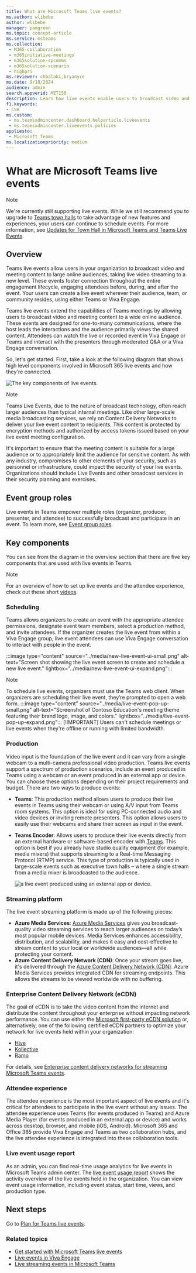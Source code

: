 ```yaml
---
title: What are Microsoft Teams live events?
ms.author: wlibebe
author: wlibebe
manager: pamgreen
ms.topic: concept-article
ms.service: msteams
ms.collection: 
 - M365-collaboration
 - m365initiative-meetings
 - m365solution-spcomms
 - m365solution-scenario
 - highpri
ms.reviewer: chbalaki,bryanyce
ms.date: 9/18/2024
audience: admin
search.appverid: MET150
description: Learn how live events enable users to broadcast video and content too large online audiences in Teams, Viva Engage, and Stream.
f1.keywords: 
- CSH
ms.custom:
 - ms.teamsadmincenter.dashboard.helparticle.liveevents
 - ms.teamsadmincenter.liveevents.policies
appliesto: 
 - Microsoft Teams
ms.localizationpriority: medium
---
```


# What are Microsoft Teams live events

> [!NOTE]
> We're currently still supporting live events. While we still recommend you to upgrade to [Teams town halls](../plan-town-halls.md) to take advantage of new features and experiences, your users can continue to schedule events. For more information, see [Updates for Town Hall in Microsoft Teams and Teams Live Events](https://techcommunity.microsoft.com/t5/microsoft-teams-blog/extension-for-teams-live-events-retirement/ba-p/4148352).

## Overview

Teams live events allow users in your organization to broadcast video and meeting content to large online audiences, taking live video streaming to a new level. These events foster connection throughout the entire engagement lifecycle, engaging attendees before, during, and after the event. Your users can create a live event wherever their audience, team, or community resides, using either Teams or Viva Engage.

Teams live events extend the capabilities of Teams meetings by allowing users to broadcast video and meeting content to a wide online audience. These events are designed for one-to-many communications, where the host leads the interactions and the audience primarily views the shared content. Attendees can watch the live or recorded event in Viva Engage or Teams and interact with the presenters through moderated Q&A or a Viva Engage conversation.

So, let's get started. First, take a look at the following diagram that shows high level components involved in Microsoft 365 live events and how they're connected.

![The key components of live events.](../media/live-events-flow-diagram.png "Key components of live events, scheduling, production, certified third-party eCDN providers")

> [!NOTE]
> Teams Live Events, due to the nature of broadcast technology, often reach larger audiences than typical internal meetings. Like other large-scale media broadcasting services, we rely on Content Delivery Networks to deliver your live event content to recipients. This content is protected by encryption methods and authorized by access tokens issued based on your live event meeting configuration.
>
> It's important to ensure that the meeting content is suitable for a large audience or to appropriately limit the audience for sensitive content. As with any industry, compromises to other elements of your security, such as personnel or infrastructure, could impact the security of your live events. Organizations should include Live Events and other broadcast services in their security planning and exercises.

## Event group roles

Live events in Teams empower multiple roles (organizer, producer, presenter, and attendee) to successfully broadcast and participate in an event. To learn more, see [Event group roles](https://support.office.com/article/get-started-with-microsoft-teams-live-events-d077fec2-a058-483e-9ab5-1494afda578a?ui=en-US&rs=en-US&ad=US#bkmk_roles).

## Key components

You can see from the diagram in the overview section that there are five key components that are used with live events in Teams.

> [!NOTE]
> For an overview of how to set up live events and the attendee experience, check out these short [videos](https://support.office.com/article/video-plan-and-schedule-a-live-event-f92363a0-6d98-46d2-bdd9-f2248075e502).

### Scheduling

Teams allows organizers to create an event with the appropriate attendee permissions, designate event team members, select a production method, and invite attendees. If the organizer creates the live event from within a Viva Engage group, live event attendees can use Viva Engage conversation to interact with people in the event.

:::image type="content" source="../media/new-live-event-ui-small.png" alt-text="Screen shot showing the live event screen to create and schedule a new live event." lightbox="../media/new-live-event-ui-expand.png":::

> [!NOTE]
> To schedule live events, organizers must use the Teams web client. When organizers are scheduling their live event, they’re prompted to open a web form.
> :::image type="content" source="../media/live-event-pop-up-small.png" alt-text="Screenshot of Contoso Education's meeting theme featuring their brand logo, image, and colors." lightbox="../media/live-event-pop-up-expand.png":::
> [!IMPORTANT]
> Users can't schedule meetings or live events when they're offline or running with limited bandwidth.

### Production

Video input is the foundation of the live event and it can vary from a single webcam to a multi-camera professional video production. Teams live events support a spectrum of production scenarios, include an event produced in Teams using a webcam or an event produced in an external app or device. You can choose these options depending on their project requirements and budget. There are two ways to produce events:

- **Teams**: This production method allows users to produce their live events in Teams using their webcam or using A/V input from Teams room systems. This option is ideal for using PC-connected audio and video devices or inviting remote presenters. This option allows users to easily use their webcams and share their screen as input in the event.

- **Teams Encoder**: Allows users to produce their live events directly from an external hardware or software-based encoder with [Teams](../teams-stream-overview.md). This option is best if you already have studio quality equipment (for example, media mixers) that supports streaming to a Real-time Messaging Protocol (RTMP) service. This type of production is typically used in large-scale events such as executive town halls – where a single stream from a media mixer is broadcasted to the audience.

  ![a live event produced using an external app or device.](../media/teams-live-events-external-encoder.png "Screen shot showing a live event that's produced by using the external app or device production method")

### Streaming platform

The live event streaming platform is made up of the following pieces:

- **Azure Media Services**: [Azure Media Services](/azure/media-services/) gives you broadcast-quality video streaming services to reach larger audiences on today’s most popular mobile devices. Media Services enhances accessibility, distribution, and scalability, and makes it easy and cost-effective to stream content to your local or worldwide audiences—all while protecting your content.
- **Azure Content Delivery Network (CDN)**: Once your stream goes live, it's delivered through the [Azure Content Delivery Network (CDN)](/azure/cdn/). Azure Media Services provides integrated CDN for streaming endpoints. This allows the streams to be viewed worldwide with no buffering.

### Enterprise Content Delivery Network (eCDN)

The goal of eCDN is to take the video content from the internet and distribute the content throughout your enterprise without impacting network performance. You can use either the [Microsoft first-party eCDN solution](/ecdn) or, alternatively, one of the following certified eCDN partners to optimize your network for live events held within your organization:

- [Hive](https://www.hivestreaming.com/partners/integration-partners/microsoft/)
- [Kollective](https://kollective.com/ecdn-solutions/microsoft-live-events/)
- [Ramp](https://rampecdn.com)

For details, see [Enterprise content delivery networks for streaming Microsoft Teams events](../streaming-ecdn-enterprise-content-delivery-network.md).

### Attendee experience

The attendee experience is the most important aspect of live events and it's critical for attendees to participate in the live event without any issues. The attendee experience uses Teams (for events produced in Teams) and Azure Media Player (for events produced in an external app or device) and works across desktop, browser, and mobile (iOS, Android). Microsoft 365 and Office 365 provide Viva Engage and Teams as two collaboration hubs, and the live attendee experience is integrated into these collaboration tools.

### Live event usage report

As an admin, you can find real-time usage analytics for live events in Microsoft Teams admin center. The [live event usage report](../teams-analytics-and-reports/teams-live-event-usage-report.md) shows the activity overview of the live events held in the organization. You can view event usage information, including event status, start time, views, and production type.

## Next steps

Go to [Plan for Teams live events](plan-for-teams-live-events.md).

### Related topics

- [Get started with Microsoft Teams live events](https://support.office.com/article/d077fec2-a058-483e-9ab5-1494afda578a)
- [Live events in Viva Engage](https://support.office.com/article/live-events-in-yammer-4ece0ee2-c268-4636-bf2a-16e454befe57)
- [Live streaming events in Microsoft Teams](../teams-stream-overview.md)

